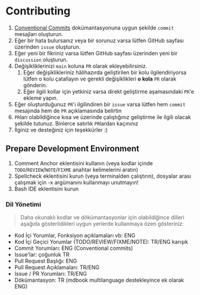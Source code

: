 # Contributing
1. [Conventional Commits](https://www.conventionalcommits.org/en/v1.0.0/) dokümantasyonuna uygun şekilde `commit` mesajları oluşturun.
2. Eğer bir hata bulursanız veya bir sorunuz varsa lütfen GitHub sayfası üzerinden `issue` oluşturun.
3. Eğer yeni bir fikriniz varsa lütfen GitHub sayfası üzerinden yeni bir `discussion` oluşturun.
4. Değişikliklerinizi `main` koluna `PR` olarak ekleyebilirsiniz.
    1. Eğer değişiklikleriniz hâlihazırda geliştirilen bir kolu ilgilendiriyorsa lütfen o kolu çatallayın ve gerekli değişiklikleri **o kola** `PR` olarak gönderin.
    2. Eğer ilgili kollar için yetkiniz varsa direkt geliştirme aşamasındaki `PR`'e ekleme yapın. 
5. Eğer oluşturduğunuz `PR`'ı ilgilindiren bir `issue` varsa lütfen hem `commit` mesajında hem de `PR` açıklamasında belirtin
6. `PR`ları olabildiğince kısa ve üzerinde çalıştığınız geliştirme ile ilgili olacak şekilde tutunuz. Binlerce satırlık `PR`lardan kaçınınız
7. İlginiz ve desteğiniz için teşekkürler :)

## Prepare Development Environment
1. Comment Anchor eklentisini kullanın (veya kodlar içinde `TODO`/`REVIEW`/`NOTE`/`FIXME` anahtar kelimelerini aratın)
2. Spellcheck eklentisini kurun (veya terminalden çalıştırın), dosyalar arası çalışmak için -x argümanını kullanmayı unutmayın!
3. Bash IDE eklentisini kurun

### Dil Yönetimi
> Daha okunaklı kodlar ve dökümantasyonlar için olabildiğince dilleri aşağıda gösterildikleri uygun yerlerde kullanmaya özen gösteriniz:
- Kod İçi Yorumlar, Fonksiyon açıklamaları vb: ENG
- Kod İçi Geçici Yorumlar (TODO/REVIEW/FIXME/NOTE): TR/ENG karışık
- Commit Yorumları: ENG (Conventional commits)
- Issue'lar: çoğunluk TR
- Pull Request Başlığı: ENG
- Pull Request Açıklamaları: TR/ENG
- Issue / PR Yorumları: TR/ENG
- Dökümantasyon: TR (mdbook multilanguage destekleyince ek olarak ENG)